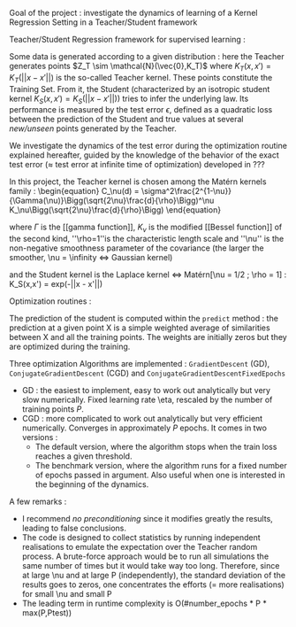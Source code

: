 Goal of the project : investigate the dynamics of learning of a Kernel Regression Setting in a Teacher/Student framework

Teacher/Student Regression framework for supervised learning :

Some data is generated according to a given distribution : here the Teacher generates points $Z_T \sim \mathcal{N}(\vec{0},K_T)$ where $K_T(x,x') = K_T(||x - x'||)$ is the so-called Teacher kernel. These points constitute the Training Set. From it, the Student (characterized by an isotropic student kernel $K_S(x,x') = K_S(||x - x'||)$) tries to infer the underlying law. Its performance is measured by the test error $\epsilon$, defined as a quadratic loss between the prediction of the Student and true values at several *new/unseen* points generated by the Teacher.

We investigate the dynamics of the test error during the optimization routine explained hereafter, guided by the knowledge of the behavior of the exact test error ($\approx$ test error at infinite time of optimization) developed in
??? <quote>

In this project, the Teacher kernel is chosen among the Matérn kernels family :
\begin{equation}
C_\nu(d) = \sigma^2\frac{2^{1-\nu}}{\Gamma(\nu)}\Bigg(\sqrt{2\nu}\frac{d}{\rho}\Bigg)^\nu K_\nu\Bigg(\sqrt{2\nu}\frac{d}{\rho}\Bigg)
\end{equation}

where $\Gamma$ is the [[gamma function]], $K_\nu$ is the modified [[Bessel function]] of the second kind, ''\rho=1''is the characteristic length scale and ''\nu'' is the non-negative smoothness parameter of the covariance (the larger the smoother, \nu = \infinity <=> Gaussian kernel)

and the Student kernel is the Laplace kernel <=> Matérn[\nu = 1/2 ; \rho = 1] : K_S(x,x') = exp(-||x - x'||)

Optimization routines :

The prediction of the student is computed within the `predict` method : the prediction at a given point X is a simple weighted average of similarities between X and all the training points. The weights are initially zeros but they are optimized during the training.

Three optimization Algorithms are implemented : `GradientDescent` (GD), `ConjugateGradientDescent` (CGD) and `ConjugateGradientDescentFixedEpochs`
* GD : the easiest to implement, easy to work out analytically but very slow numerically. Fixed learning rate \eta, rescaled by the number of training points $P$.
* CGD : more complicated to work out analytically but very efficient numerically. Converges in approximately $P$ epochs. It comes in two versions :
    * The default version, where the algorithm stops when the train loss reaches a given threshold.
    * The benchmark version, where the algorithm runs for a fixed number of epochs passed in argument. Also useful when one is interested in the beginning of the dynamics.

A few remarks :
* I recommend *no preconditioning* since it modifies greatly the results, leading to false conclusions.
* The code is designed to collect statistics by running independent realisations to emulate the expectation over the Teacher random process. A brute-force approach would be to run all simulations the same number of times but it would take way too long. Therefore, since at large \nu and at large P (independently), the standard deviation of the results goes to zeros, one concentrates the efforts (= more realisations) for small \nu and small P
* The leading term in runtime complexity is O(#number_epochs * P * max(P,Ptest))

<math> t^2 * log(x) </maths>
